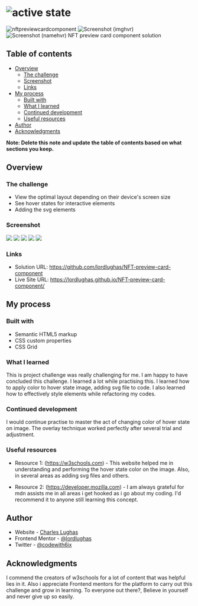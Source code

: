 # ![active state](https://user-images.githubusercontent.com/97691847/170637896-ccb804d5-1110-4549-bece-ac2dce1b4d9b.PNG)
![nftpreviewcardcomponent](https://user-images.githubusercontent.com/97691847/170637898-08d03cf2-5804-4e62-856e-ed146c04c60f.PNG)
![Screenshot (imghvr)](https://user-images.githubusercontent.com/97691847/170637900-4dc49cab-4d33-468e-b7b4-d0e49c7aed99.png)
![Screenshot (namehvr)](https://user-images.githubusercontent.com/97691847/170637901-25ecd922-2f31-47d3-aaba-7a5574585fcc.png)
NFT preview card component solution

## Table of contents

- [Overview](#overview)
  - [The challenge](#the-challenge)
  - [Screenshot](#screenshot)
  - [Links](#links)
- [My process](#my-process)
  - [Built with](#built-with)
  - [What I learned](#what-i-learned)
  - [Continued development](#continued-development)
  - [Useful resources](#useful-resources)
- [Author](#author)
- [Acknowledgments](#acknowledgments)

**Note: Delete this note and update the table of contents based on what sections you keep.**

## Overview

### The challenge

- View the optimal layout depending on their device's screen size
- See hover states for interactive elements
- Adding the svg elements

### Screenshot

![](./Design/active-state.jpg)
![](./Design/Screenshot(full).png)
![](./Design/Screenshot(headhvr).png)
![](./Design/Screenshot(imghvr).png)
![](./Design/Screenshot(namehvr).png)

### Links

- Solution URL: https://github.com/lordlughas/NFT-preview-card-component
- Live Site URL: https://lordlughas.github.io/NFT-preview-card-component/

## My process

### Built with

- Semantic HTML5 markup
- CSS custom properties
- CSS Grid


### What I learned

This is project challenge was really challenging for me. I am happy to have concluded this challenge.
I learned a lot while practising this. I learned how to apply color to hover state image, adding svg file 
to code. I also learned how to effectively style elements while refactoring my codes.


### Continued development

I would continue practise to master the act of changing color of hover state on image. The overlay technique worked perfectly after several trial and adjustment.

### Useful resources

- Resource 1: (https://w3schools.com) - This website helped me in understanding and performing the hover state color on the image. Also, in several areas as adding svg files and others.

- Resource 2: (https://developer.mozilla.com) - I am always grateful for mdn assists me in all areas i get hooked as i go about my coding. I'd recommend it to anyone still learning this concept.

## Author

- Website - [Charles Lughas](https://www.codewith6ix.com)
- Frontend Mentor - [@lordlughas](https://www.frontendmentor.io/profile/lordlughas)
- Twitter - [@codewith6ix](https://www.twitter.com/codewith6ix)


## Acknowledgments

I commend the creators of w3schools for a lot of content that was helpful lies in it. Also i appreciate Frontend mentors for the platform to carry out this challenge and grow in learning. To everyone out there?, Believe in yourself and never give up so easily.
